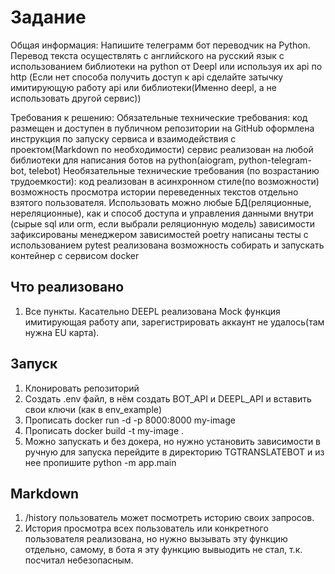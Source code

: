 # Задание
Общая информация:
Напишите телеграмм бот переводчик на Python. Перевод текста осуществлять с английского на русский язык с использованием библиотеки на python от Deepl или используя их api по http (Если нет способа получить доступ к api сделайте затычку имитирующую работу api или библиотеки(Именно deepl, а не использовать другой сервис))

Требования к решению:
Обязательные технические требования:
код размещен и доступен в публичном репозитории на GitHub
оформлена инструкция по запуску сервиса и взаимодействия с проектом(Markdown по необходимости)
сервис реализован на любой библиотеки для написания ботов на python(aiogram, python-telegram-bot, telebot)
Необязательные технические требования (по возрастанию трудоемкости):
код реализован в асинхронном стиле(по возможности)
возможность просмотра истории переведенных текстов отдельно взятого пользователя. Использовать можно любые БД(реляционные, нереляционные), как и способ доступа и управления данными внутри (сырые sql или orm, если выбрали реляционную модель)
зависимости зафиксированы менеджером зависимостей poetry
написаны тесты с использованием pytest
реализована возможность собирать и запускать контейнер с сервисом docker
## Что реализовано
1. Все пункты. Касательно DEEPL реализована Mock функция имитирующая работу апи, зарегистрировать аккаунт не удалось(там нужна EU карта).

## Запуск
1. Клонировать репозиторий
2. Создать .env файл, в нём создать BOT_API и DEEPL_API и вставить свои ключи (как в env_example)
3. Прописать docker run -d -p 8000:8000 my-image
4. Прописать docker build -t my-image .
5. Можно запускать и без докера, но нужно установить зависимости в ручную для запуска перейдите в директорию TGTRANSLATEBOT и из нее пропишите python -m app.main

## Markdown
1. /history пользователь может посмотреть историю своих запросов.
2. История просмотра всех пользователь или конкретного пользователя реализована, но нужно вызывать эту функцию отдельно, самому, в бота я эту функцию вывыодить не стал, т.к. посчитал небезопасным.

